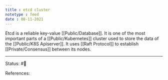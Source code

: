 ```yaml
---
title : etcd cluster
notetype : feed
date : 08-11-2021
---
```


Etcd is a reliable key-value [[Public/Database]]. It is one of the most important parts of a [[Public/Kubernetes]] cluster used to store the data of the [[Public/K8S Apiserver]]. It uses [[Raft Protocol]] to establish [[Private/Consensus]] between its nodes. 

-----

Status: #🌱 

References:
